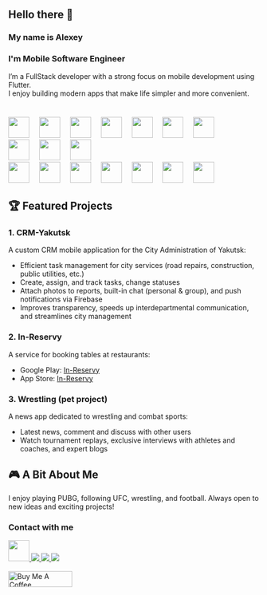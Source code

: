 ## Hello there 👋
### My name is Alexey
### I'm Mobile Software Engineer

I’m a FullStack developer with a strong focus on mobile development using Flutter.\
I enjoy building modern apps that make life simpler and more convenient.
#
<div align="left">
  <img src="https://cdn.jsdelivr.net/gh/devicons/devicon/icons/dart/dart-original.svg" height="42" />
  <img width="12" />
  <img src="https://cdn.jsdelivr.net/gh/devicons/devicon/icons/flutter/flutter-original.svg" height="42" />
  <img width="12" />
  <img src="https://cdn.jsdelivr.net/gh/devicons/devicon/icons/swift/swift-original.svg" height="42" />
  <img width="12" />
  <img src="https://upload.wikimedia.org/wikipedia/ru/thumb/3/39/Java_logo.svg/121px-Java_logo.svg.png" height="42" />
  <img width="12" />
  <img src="https://cdn.jsdelivr.net/gh/devicons/devicon/icons/javascript/javascript-original.svg" height="42" />
  <img width="12" />
  <img src="https://upload.wikimedia.org/wikipedia/commons/thumb/2/27/PHP-logo.svg/250px-PHP-logo.svg.png" height="42" />
  <img width="12" />
  <img src="https://website.vaadin.com/hubfs/Blog/vaadin-kotlin/Kotlin-logo.svg" height="42" />
  <img width="12" />
</div>
<div align="left">
  <img src="https://cdn.jsdelivr.net/gh/devicons/devicon/icons/vscode/vscode-original.svg" height="42" />
  <img width="12" />
  <img src="https://cdn.jsdelivr.net/gh/devicons/devicon/icons/xcode/xcode-original.svg" height="42" />
  <img width="12" />
  <img src="https://cdn.jsdelivr.net/gh/devicons/devicon/icons/androidstudio/androidstudio-original.svg" height="42" />
</div>
<div align="left">
  <img src="https://cdn.jsdelivr.net/gh/devicons/devicon/icons/postgresql/postgresql-original.svg" height="42" />
  <img width="12" />
  <img src="https://cdn.jsdelivr.net/gh/devicons/devicon/icons/gitlab/gitlab-original.svg" height="42" />
  <img width="12" />
  <img src="https://cdn.jsdelivr.net/gh/devicons/devicon/icons/github/github-original.svg" height="42" />
  <img width="12" />
  <img src="https://cdn.jsdelivr.net/gh/devicons/devicon/icons/git/git-original.svg" height="42" />
  <img width="12" />
  <img src="https://cdn.jsdelivr.net/gh/devicons/devicon/icons/firebase/firebase-plain.svg" height="42" />
  <img width="12" />
  <img src="https://cdn.jsdelivr.net/gh/devicons/devicon/icons/bash/bash-original.svg" height="42" />
  <img width="12" />
  <img src="https://cdn.jsdelivr.net/gh/devicons/devicon/icons/figma/figma-original.svg" height="42" />
</div>

## 🏆 Featured Projects

### 1. CRM-Yakutsk
A custom CRM mobile application for the City Administration of Yakutsk:
- Efficient task management for city services (road repairs, construction, public utilities, etc.)
- Create, assign, and track tasks, change statuses
- Attach photos to reports, built-in chat (personal & group), and push notifications via Firebase
- Improves transparency, speeds up interdepartmental communication, and streamlines city management

### 2. In-Reservy
A service for booking tables at restaurants:
- Google Play: [In-Reservy](https://play.google.com/store/apps/details?id=ru.inreservy.in_reservy_app)
- App Store: [In-Reservy](https://play.google.com/store/apps/details?id=ru.inreservy.in_reservy_app)

### 3. Wrestling (pet project)
A news app dedicated to wrestling and combat sports:
- Latest news, comment and discuss with other users
- Watch tournament replays, exclusive interviews with athletes and coaches, and expert blogs

## 🎮 A Bit About Me

I enjoy playing PUBG, following UFC, wrestling, and football. Always open to new ideas and exciting projects!

### Contact with me
<div class="image-row">
<a href="https://amonlexa.ru">
    <img src="https://upload.wikimedia.org/wikipedia/commons/thumb/6/61/HTML5_logo_and_wordmark.svg/250px-HTML5_logo_and_wordmark.svg.png" height="42"/>
  </a>
  <a href="mailto:ivangalkindeveloper@gmail.com">
    <img src="https://img.shields.io/badge/e‑mail-D14836.svg?style=for-the-badge&logo=GMail&logoColor=white" />
  </a>
  <a href="https://t.me/amonlexa">
    <img src="https://img.shields.io/badge/Telegram-blue.svg?&style=for-the-badge&logo=telegram&logoColor=white" />
  </a>
  <a href="https://instagram.com/amonlexa">
    <img src="https://img.shields.io/badge/Instagram-E4405F.svg?&style=for-the-badge&logo=instagram&logoColor=white" />
  </a>
</div>
<br>
<div>
  <a href="https://www.donationalerts.com/r/amonlexa" target="_blank">
    <img src="https://upload.wikimedia.org/wikipedia/ru/thumb/a/ad/DA_Logo_Color.svg/250px-DA_Logo_Color.svg.png" alt="Buy Me A Coffee" height="32px" width= "128px">
  </a>
</div>

